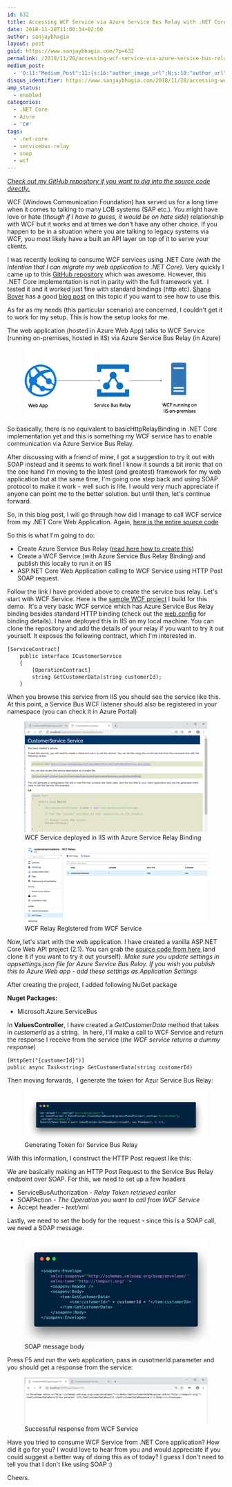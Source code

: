 ```yaml
---
id: 632
title: Accessing WCF Service via Azure Service Bus Relay with .NET Core
date: 2018-11-28T11:00:34+02:00
author: sanjaybhagia
layout: post
guid: https://www.sanjaybhagia.com/?p=632
permalink: /2018/11/28/accessing-wcf-service-via-azure-service-bus-relay-with-net-core/
medium_post:
  - 'O:11:"Medium_Post":11:{s:16:"author_image_url";N;s:10:"author_url";N;s:11:"byline_name";N;s:12:"byline_email";N;s:10:"cross_link";s:2:"no";s:2:"id";N;s:21:"follower_notification";s:3:"yes";s:7:"license";s:19:"all-rights-reserved";s:14:"publication_id";s:2:"-1";s:6:"status";s:5:"draft";s:3:"url";N;}'
disqus_identifier: https://www.sanjaybhagia.com/2018/11/28/accessing-wcf-service-via-azure-service-bus-relay-with-net-core/
amp_status:
  - enabled
categories:
  - .NET Core
  - Azure
  - 'C#'
tags:
  - .net-core
  - servicebus-relay
  - soap
  - wcf
---
```

<!-- wp:paragraph {"ampFitText":true} -->
<amp-fit-text layout="fixed-height" min-font-size="14" max-font-size="48" height="50"><p><em><a href="https://github.com/sanjaybhagia/wcfservice-servicebusrelay-netcore" target="_blank" rel="noreferrer noopener" aria-label="Check out my GitHub repository if you want to dig into the source code directly. (opens in a new tab)">Check out my GitHub repository if you want to dig into the source code directly.</a></em></p></amp-fit-text>
<!-- /wp:paragraph -->

<!-- wp:paragraph -->
<p>WCF (Windows Communication Foundation) has served us for a long time when it comes to talking to many LOB systems (SAP etc.). You might have love or hate (<em>though&nbsp;if I have to guess, it would be on hate side</em>) relationship with WCF but it works and at times we don't have any other choice. If you happen to be in a situation where you are talking to legacy systems via WCF, you most likely have a built an API layer on top of it to serve your clients. </p>
<!-- /wp:paragraph -->

<!-- wp:paragraph -->
<p>I was recently looking to consume WCF services using .NET Core <em>(with the intention that I can migrate my web application to .NET Core)</em>. Very quickly I came up to this <a href="https://github.com/dotnet/wcf" target="_blank" rel="noopener">GitHub&nbsp;repository</a> which was awesome. However, this .NET&nbsp;Core implementation is not in parity with the full framework yet.&nbsp; I tested it and it worked just fine with standard bindings (<g class="gr_ gr_7 gr-alert gr_spell gr_inline_cards gr_run_anim ContextualSpelling ins-del multiReplace" id="7" data-gr-id="7">http</g>&nbsp;etc). <a href="https://twitter.com/spboyer" target="_blank" rel="noopener">Shane Boyer</a> has a good <a href="http://tattoocoder.com/asp-net-core-getting-clean-with-soap/" target="_blank" rel="noopener">blog post</a> on this topic if you want to see how to use this.</p>
<!-- /wp:paragraph -->

<!-- wp:paragraph -->
<p>As far as my needs (this particular scenario) are concerned, I couldn't get it to work for my setup.&nbsp;This is how the setup looks for me.&nbsp;</p>
<!-- /wp:paragraph -->

<!-- wp:paragraph -->
<p>The web application (hosted in Azure Web App) talks to WCF Service (running on-premises, hosted in IIS) via Azure Service Bus Relay (in Azure)</p>
<!-- /wp:paragraph -->

<!-- wp:image {"id":673} -->
<figure class="wp-block-image"><img src="/images/image-21.png" alt="" class="wp-image-673"/></figure>
<!-- /wp:image -->

<!-- wp:paragraph -->
<p>So basically, there is no equivalent to basicHttpRelayBinding <g class="gr_ gr_33 gr-alert gr_gramm gr_inline_cards gr_run_anim Style multiReplace" id="33" data-gr-id="33">in .</g>NET Core implementation yet and this is something my WCF service has to enable communication via Azure Service Bus Relay.&nbsp;</p>
<!-- /wp:paragraph -->

<!-- wp:paragraph -->
<p>After discussing with a friend of mine, I got a suggestion to try it out with SOAP instead and it seems to work fine! I know it sounds a bit ironic that on the one hand I'm moving to the latest (and greatest) framework for my web application but at the same time, I'm going one step back and using SOAP protocol to make it work - well such is life. I would very much appreciate if anyone can point me to the better solution. but until then, let's continue forward.</p>
<!-- /wp:paragraph -->

<!-- wp:paragraph -->
<p>So, in this blog post<g class="gr_ gr_182 gr-alert sel gr_gramm gr_replaced gr_inline_cards gr_disable_anim_appear Punctuation only-ins replaceWithoutSep" id="182" data-gr-id="182">,</g> I will go through how did I manage to call WCF service from my .NET Core Web Application. Again,&nbsp;<a href="https://github.com/sanjaybhagia/wcfservice-servicebusrelay-netcore" target="_blank" rel="noreferrer noopener">here is the entire source code</a></p>
<!-- /wp:paragraph -->

<!-- wp:paragraph -->
<p><a href="https://github.com/sanjaybhagia/wcfservice-servicebusrelay-netcore" target="_blank" rel="noopener"></a>So this is what <g class="gr_ gr_17 gr-alert sel gr_spell gr_replaced gr_inline_cards gr_disable_anim_appear ContextualSpelling multiReplace" id="17" data-gr-id="17">I'm</g> going to do:&nbsp;</p>
<!-- /wp:paragraph -->

<!-- wp:list -->
<ul><li>Create Azure Service Bus Relay (<a href="https://docs.microsoft.com/en-us/azure/service-bus-relay/service-bus-dotnet-hybrid-app-using-service-bus-relay" target="_blank">read here how to create this</a>)</li><li>Create a WCF Service (with Azure Service Bus Relay Binding) and publish this locally to run it on IIS</li><li>ASP.NET Core Web Application calling to WCF Service using HTTP Post SOAP request.</li></ul>
<!-- /wp:list -->

<!-- wp:paragraph -->
<p>Follow the link I have provided above to create the service bus relay. Let's start with WCF Service. Here is the <a href="https://github.com/sanjaybhagia/wcfservice-servicebusrelay-netcore/tree/master/WcfService" target="_blank">sample WCF <g class="gr_ gr_188 gr-alert gr_gramm gr_inline_cards gr_disable_anim_appear Punctuation only-ins replaceWithoutSep" id="188" data-gr-id="188">project</g></a> I build for this demo.&nbsp; It's a very basic WCF service which has Azure Service Bus Relay binding besides standard HTTP&nbsp;binding (check out the <a href="https://github.com/sanjaybhagia/wcfservice-servicebusrelay-netcore/blob/master/WcfService/WcfService/Web.config" target="_blank">web.config</a> for binding details). I have deployed this in IIS on my local machine. You can clone the repository and add the details of your relay if you want to try it out yourself. It exposes the following contract, which I'm interested in.</p>
<!-- /wp:paragraph -->

<!-- wp:code -->
<pre class="wp-block-code"><code lang="clike" class="language-clike">[ServiceContract]
    public interface ICustomerService
    {
        [OperationContract]
        string GetCustomerData(string customerId);
    }</code></pre>
<!-- /wp:code -->

<!-- wp:paragraph -->
<p>When you&nbsp;browse&nbsp;this service from IIS you should see the service like this. At this point, a Service Bus WCF listener should also be registered in your namespace (you can check it in Azure Portal)</p>
<!-- /wp:paragraph -->

<!-- wp:image {"id":660} -->
<figure class="wp-block-image"><img src="/images/image-14.png" alt="" class="wp-image-660"/><figcaption>WCF Service deployed in IIS with Azure Service Relay Binding</figcaption></figure>
<!-- /wp:image -->

<!-- wp:image {"id":667} -->
<figure class="wp-block-image"><img src="/images/image-18.png" alt="" class="wp-image-667"/><figcaption>WCF Relay Registered from WCF Service</figcaption></figure>
<!-- /wp:image -->

<!-- wp:paragraph -->
<p>Now, let's start with the web application. I have created a vanilla ASP.NET Core Web API project (2.1). You can grab the <a href="https://github.com/sanjaybhagia/wcfservice-servicebusrelay-netcore/tree/master/WebApplication" target="_blank" rel="noopener">source code from here </a>(and clone it if you want to try it out yourself). <em>Make sure you update settings in <g class="gr_ gr_6 gr-alert gr_gramm gr_inline_cards gr_run_anim Grammar only-ins doubleReplace replaceWithoutSep" id="6" data-gr-id="6">appsettings.json</g> file for Azure Service Bus Relay. If you wish you publish this to Azure Web app - add these settings as Application Settings</em></p>
<!-- /wp:paragraph -->

<!-- wp:paragraph -->
<p>After creating the project, I added following NuGet package</p>
<!-- /wp:paragraph -->

<!-- wp:paragraph -->
<p><strong>Nuget Packages:&nbsp;</strong></p>
<!-- /wp:paragraph -->

<!-- wp:list -->
<ul><li>Microsoft.Azure.ServiceBus</li></ul>
<!-- /wp:list -->

<!-- wp:paragraph -->
<p>In <strong>ValuesController</strong>, I have created a <em>GetCustomerData</em> method that takes in <em>customerId</em> as a string.&nbsp; In here, I'll make a call to WCF Service and return the response I receive from the service (<em>the WCF service returns a dummy response</em>)</p>
<!-- /wp:paragraph -->

<!-- wp:code -->
<pre class="wp-block-code"><code lang="clike" class="language-clike">[HttpGet("{customerId}")]
public async Task&lt;string> GetCustomerData(string customerId)</code></pre>
<!-- /wp:code -->

<!-- wp:paragraph -->
<p>Then moving forwards,&nbsp; I generate the token for Azur Service Bus Relay:</p>
<!-- /wp:paragraph -->

<!-- wp:image {"id":665,"linkDestination":"custom"} -->
<figure class="wp-block-image"><a href="https://github.com/sanjaybhagia/wcfservice-servicebusrelay-netcore/blob/master/WebApplication/WebApplication/Controllers/ValuesController.cs"><img src="/images/image-17.png" alt="" class="wp-image-665"/></a><figcaption>Generating Token for Service Bus Relay</figcaption></figure>
<!-- /wp:image -->

<!-- wp:paragraph -->
<p>With this information, I construct the HTTP Post request like this:</p>
<!-- /wp:paragraph -->

<!-- wp:github-gist-gutenberg-block/github-gist {"url":"https://gist.github.com/sanjaybhagia/569e348e1bdc9fd9a53c95d28cd0e56e"} -->
<?# Gist 569e348e1bdc9fd9a53c95d28cd0e56e /?>
<!-- <a href="https://gist.github.com/sanjaybhagia/569e348e1bdc9fd9a53c95d28cd0e56e" class="wp-block-github-gist-gutenberg-block-github-gist">View Gist on GitHub</a> -->
<!-- /wp:github-gist-gutenberg-block/github-gist -->

<!-- wp:paragraph -->
<p>We are basically making <g class="gr_ gr_49 gr-alert sel gr_gramm gr_replaced gr_inline_cards gr_disable_anim_appear Grammar multiReplace" id="49" data-gr-id="49">an</g> HTTP Post Request to the Service Bus Relay endpoint over SOAP. For this, we need to set up a few headers</p>
<!-- /wp:paragraph -->

<!-- wp:list -->
<ul><li>ServiceBusAuthorization - <em>Relay Token retrieved earlier</em></li><li>SOAPAction - <em>The Operation you want to call from WCF Service</em></li><li>Accept header - <em>text/</em><g class="gr_ gr_117 gr-alert gr_spell gr_inline_cards gr_run_anim ContextualSpelling ins-del multiReplace" id="117" data-gr-id="117">xml</g></li></ul>
<!-- /wp:list -->

<!-- wp:paragraph -->
<p>Lastly, we need to set the body for the request - since this is a SOAP call, we need a&nbsp;<g class="gr_ gr_3 gr-alert gr_gramm gr_inline_cards gr_run_anim Grammar only-ins replaceWithoutSep" id="3" data-gr-id="3">SOAP</g> message.</p>
<!-- /wp:paragraph -->

<!-- wp:image {"id":664,"linkDestination":"custom"} -->
<figure class="wp-block-image"><a href="https://github.com/sanjaybhagia/wcfservice-servicebusrelay-netcore/blob/master/WebApplication/WebApplication/Controllers/ValuesController.cs"><img src="/images/image-16.png" alt="" class="wp-image-664"/></a><figcaption>SOAP message body</figcaption></figure>
<!-- /wp:image -->

<!-- wp:paragraph -->
<p>Press F5 and run the web application, pass in <g class="gr_ gr_130 gr-alert gr_spell gr_inline_cards gr_run_anim ContextualSpelling ins-del multiReplace" id="130" data-gr-id="130"><g class="gr_ gr_137 gr-alert gr_gramm gr_inline_cards gr_run_anim Grammar only-ins doubleReplace replaceWithoutSep" id="137" data-gr-id="137">cusotmerId</g></g> parameter and you should get <g class="gr_ gr_138 gr-alert sel gr_gramm gr_replaced gr_inline_cards gr_disable_anim_appear Grammar only-ins doubleReplace replaceWithoutSep" id="138" data-gr-id="138">a </g>response from the service:</p>
<!-- /wp:paragraph -->

<!-- wp:image {"id":661} -->
<figure class="wp-block-image"><img src="/images/image-15.png" alt="" class="wp-image-661"/><figcaption>Successful response from WCF Service</figcaption></figure>
<!-- /wp:image -->

<!-- wp:paragraph -->
<p>Have you tried to consume WCF Service from .NET Core application? How did it go for you? I would love to hear from you and would appreciate if you could suggest a&nbsp;better way of doing this as of today? I guess I don't need to tell you that I don't like using SOAP :)</p>
<!-- /wp:paragraph -->

<!-- wp:paragraph -->
<p>Cheers.</p>
<!-- /wp:paragraph -->